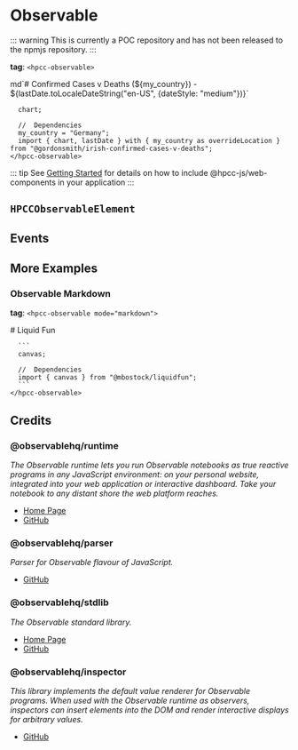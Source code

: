 # Observable

::: warning
This is currently a POC repository and has not been released to the npmjs repository.
:::

**tag**: `<hpcc-observable>`

<ClientOnly>
  <hpcc-preview style="width:100%;height:800px">
    <hpcc-observable style="width:100%;height:100%">
      md`# Confirmed Cases v Deaths (${my_country}) - ${lastDate.toLocaleDateString("en-US", {dateStyle: "medium"})}`

      chart;

      //  Dependencies
      my_country = "Germany";
      import { chart, lastDate } with { my_country as overrideLocation } from "@gordonsmith/irish-confirmed-cases-v-deaths";
    </hpcc-observable>
  </hpcc-preview>
</ClientOnly>

::: tip
See [Getting Started](../../../README) for details on how to include @hpcc-js/web-components in your application
:::

## `HPCCObservableElement`

## Events

## More Examples

### Observable Markdown

**tag**:  `<hpcc-observable mode="markdown">`

<ClientOnly>
  <hpcc-preview style="width:100%;height:800px">
    <hpcc-observable mode="markdown" style="width:100%;height:100%">
      # Liquid Fun

      ```
      canvas;

      //  Dependencies
      import { canvas } from "@mbostock/liquidfun";
      ```
    </hpcc-observable>
  </hpcc-preview>
</ClientOnly>

## Credits

### @observablehq/runtime

_The Observable runtime lets you run Observable notebooks as true reactive programs in any JavaScript environment: on your personal website, integrated into your web application or interactive dashboard. Take your notebook to any distant shore the web platform reaches._

* [Home Page](https://observablehq.com/@observablehq/how-observable-runs)
* [GitHub](https://github.com/observablehq/runtime)

### @observablehq/parser

_Parser for Observable flavour of JavaScript._

* [GitHub](https://github.com/observablehq/parser)

### @observablehq/stdlib

_The Observable standard library._

* [Home Page](https://observablehq.com/@observablehq/standard-library)
* [GitHub](https://github.com/observablehq/stdlib)

### @observablehq/inspector

_This library implements the default value renderer for Observable programs. When used with the Observable runtime as observers, inspectors can insert elements into the DOM and render interactive displays for arbitrary values._

* [GitHub](https://github.com/observablehq/inspector)

